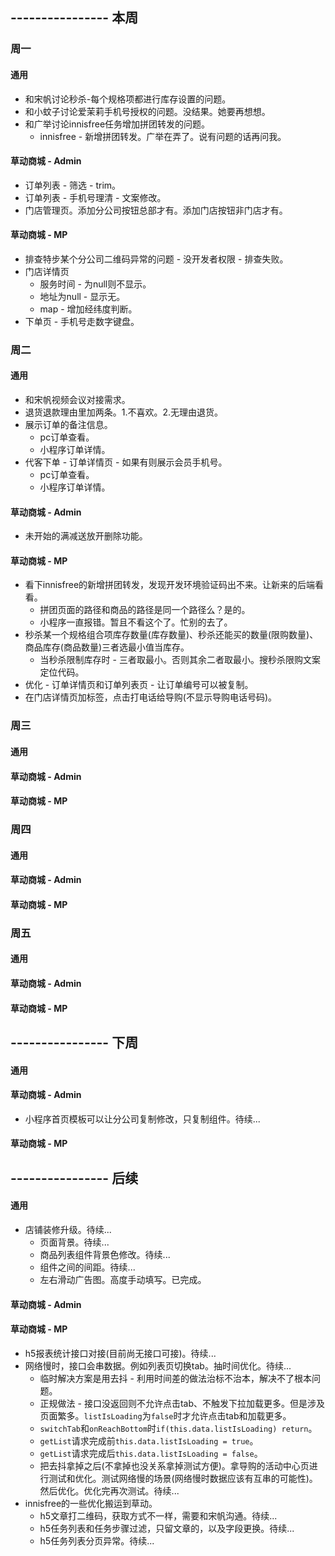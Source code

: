 ## ---------------- 本周

### 周一
#### 通用
* 和宋帆讨论秒杀-每个规格项都进行库存设置的问题。
* 和小蚊子讨论爱茉莉手机号授权的问题。没结果。她要再想想。
* 和广举讨论innisfree任务增加拼团转发的问题。
  - innisfree - 新增拼团转发。广举在弄了。说有问题的话再问我。
#### 草动商城 - Admin
* 订单列表 - 筛选 - trim。
* 订单列表 - 手机号理清 - 文案修改。
* 门店管理页。添加分公司按钮总部才有。添加门店按钮非门店才有。
#### 草动商城 - MP
* 排查特步某个分公司二维码异常的问题 - 没开发者权限 - 排查失败。
* 门店详情页
  - 服务时间 - 为null则不显示。
  - 地址为null - 显示无。
  - map - 增加经纬度判断。
* 下单页 - 手机号走数字键盘。

### 周二
#### 通用
* 和宋帆视频会议对接需求。
* 退货退款理由里加两条。1.不喜欢。2.无理由退货。
* 展示订单的备注信息。
  - pc订单查看。
  - 小程序订单详情。
* 代客下单 - 订单详情页 - 如果有则展示会员手机号。
  - pc订单查看。
  - 小程序订单详情。
#### 草动商城 - Admin
* 未开始的满减送放开删除功能。
#### 草动商城 - MP
* 看下innisfree的新增拼团转发，发现开发环境验证码出不来。让新来的后端看看。
  - 拼团页面的路径和商品的路径是同一个路径么？是的。
  - 小程序一直报错。暂且不看这个了。忙别的去了。
* 秒杀某一个规格组合项库存数量(库存数量)、秒杀还能买的数量(限购数量)、商品库存(商品数量)三者选最小值当库存。
  - 当秒杀限制库存时 - 三者取最小。否则其余二者取最小。搜秒杀限购文案定位代码。
* 优化 - 订单详情页和订单列表页 - 让订单编号可以被复制。
* 在门店详情页加标签，点击打电话给导购(不显示导购电话号码)。

### 周三
#### 通用
#### 草动商城 - Admin
#### 草动商城 - MP

### 周四
#### 通用
#### 草动商城 - Admin
#### 草动商城 - MP

### 周五
#### 通用
#### 草动商城 - Admin
#### 草动商城 - MP

## ---------------- 下周
#### 通用
#### 草动商城 - Admin
* 小程序首页模板可以让分公司复制修改，只复制组件。待续...
#### 草动商城 - MP

## ---------------- 后续
#### 通用
* 店铺装修升级。待续...
  - 页面背景。待续...
  - 商品列表组件背景色修改。待续...
  - 组件之间的间距。待续...
  - 左右滑动广告图。高度手动填写。已完成。
#### 草动商城 - Admin
#### 草动商城 - MP
* h5报表统计接口对接(目前尚无接口可接)。待续...
* 网络慢时，接口会串数据。例如列表页切换tab。抽时间优化。待续...
  - 临时解决方案是用去抖 - 利用时间差的做法治标不治本，解决不了根本问题。
  - 正规做法 - 接口没返回则不允许点击tab、不触发下拉加载更多。但是涉及页面繁多。`listIsLoading`为`false`时才允许点击tab和加载更多。
  - `switchTab`和`onReachBottom`时`if(this.data.listIsLoading) return`。
  - `getList`请求完成前`this.data.listIsLoading = true`。
  - `getList`请求完成后`this.data.listIsLoading = false`。
  - 把去抖拿掉之后(不拿掉也没关系拿掉测试方便)。拿导购的活动中心页进行测试和优化。测试网络慢的场景(网络慢时数据应该有互串的可能性)。然后优化。优化完再次测试。待续...
* innisfree的一些优化搬运到草动。
  - h5文章打二维码，获取方式不一样，需要和宋帆沟通。待续...
  - h5任务列表和任务步骤过滤，只留文章的，以及字段更换。待续...
  - h5任务列表分页异常。待续...
